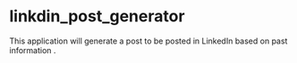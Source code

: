 # linkdin_post_generator
This application will  generate a post to be posted in LinkedIn based on past information .
